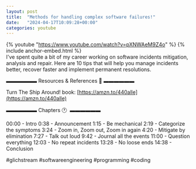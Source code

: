 ```yaml
---
layout: post
title:  "Methods for handling complex software failures!"
date:   "2024-04-17T10:09:28+00:00"
categories: youtube
---
```

{% youtube  "https://www.youtube.com/watch?v=pXNWAeM9Z4o" %}
{% include anchor-embed.html %}
<br />
I've spent quite a bit of my career working on software incidents mitigation, analysis and repair. Here are 10 tips that will help you manage incidents better, recover faster and implement permanent resolutions.

▬▬▬▬▬▬ Resources &amp; References 📕 ▬▬▬▬▬▬

Turn The Ship Around! book: [https://amzn.to/440alle](https://amzn.to/440alle)

▬▬▬▬▬▬ Chapters 🕐  ▬▬▬▬▬▬

00:00 - Intro
0:38 - Announcement
1:15 - Be mechanical
2:19 - Categorize the symptoms
3:24 - Zoom in, Zoom out, Zoom in again
4:20 - Mitigate by elimination
7:27 - Talk out loud
9:42 - Journal all the events
11:00 - Question everything
12:03 - No repeat incidents
13:28 - No loose ends
14:38 - Conclusion

#glichstream #softwareengineering #programming #coding
